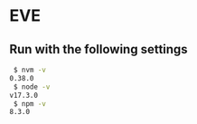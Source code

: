 # EVE


## Run with the following settings

```bash
 $ nvm -v
0.38.0
 $ node -v
v17.3.0
 $ npm -v
8.3.0
```